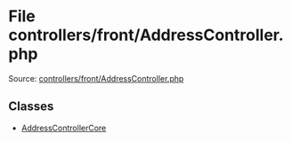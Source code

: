 File controllers/front/AddressController.php
=========

Source: [controllers/front/AddressController.php](https://github.com/PrestaShop/PrestaShop/blob/1.6.0.2/controllers/front/AddressController.php)


Classes
-------

* [AddressControllerCore](class.AddressControllerCore.md)

